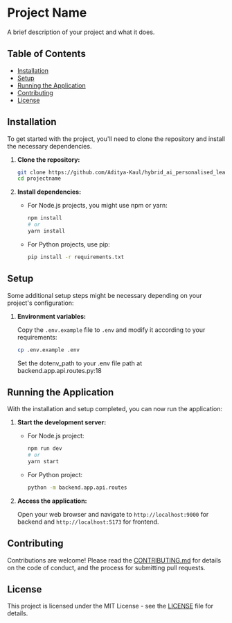 # Project Name

A brief description of your project and what it does.

## Table of Contents

- [Installation](#installation)
- [Setup](#setup)
- [Running the Application](#running-the-application)
- [Contributing](#contributing)
- [License](#license)

## Installation

To get started with the project, you'll need to clone the repository and install the necessary dependencies.

1. **Clone the repository:**

    ```sh
    git clone https://github.com/Aditya-Kaul/hybrid_ai_personalised_learning.git
    cd projectname
    ```

2. **Install dependencies:**

    - For Node.js projects, you might use npm or yarn:

      ```sh
      npm install
      # or
      yarn install
      ```

    - For Python projects, use pip:

      ```sh
      pip install -r requirements.txt
      ```

## Setup

Some additional setup steps might be necessary depending on your project's configuration:

1. **Environment variables:**

    Copy the `.env.example` file to `.env` and modify it according to your requirements:

    ```sh
    cp .env.example .env
    ```

    Set the dotenv_path to your .env file path at backend.app.api.routes.py:18


## Running the Application

With the installation and setup completed, you can now run the application:

1. **Start the development server:**

    - For Node.js project:

      ```sh
      npm run dev
      # or
      yarn start
      ```

    - For Python  project:

      ```sh
      python -m backend.app.api.routes
      ```

2. **Access the application:**

    Open your web browser and navigate to `http://localhost:9000` for backend and `http://localhost:5173` for frontend.

## Contributing

Contributions are welcome! Please read the [CONTRIBUTING.md](CONTRIBUTING.md) for details on the code of conduct, and the process for submitting pull requests.

## License

This project is licensed under the MIT License - see the [LICENSE](LICENSE) file for details.
